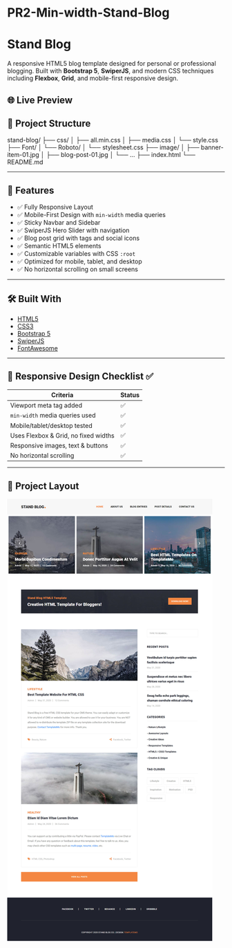 # PR2-Min-width-Stand-Blog

# Stand Blog

A responsive HTML5 blog template designed for personal or professional blogging. Built with **Bootstrap 5**, **SwiperJS**, and modern CSS techniques including **Flexbox**, **Grid**, and mobile-first responsive design.

## 🌐 Live Preview


## 📂 Project Structure

stand-blog/
├── css/
│ ├── all.min.css
│ ├── media.css
│ └── style.css
├── Font/
│ └── Roboto/
│ └── stylesheet.css
├── image/
│ ├── banner-item-01.jpg
│ ├── blog-post-01.jpg
│ └── ...
├── index.html
└── README.md

---

## 🚀 Features

- ✅ Fully Responsive Layout
- ✅ Mobile-First Design with `min-width` media queries
- ✅ Sticky Navbar and Sidebar
- ✅ SwiperJS Hero Slider with navigation
- ✅ Blog post grid with tags and social icons
- ✅ Semantic HTML5 elements
- ✅ Customizable variables with CSS `:root`
- ✅ Optimized for mobile, tablet, and desktop
- ✅ No horizontal scrolling on small screens

---

## 🛠️ Built With

- [HTML5](https://developer.mozilla.org/en-US/docs/Web/Guide/HTML/HTML5)
- [CSS3](https://developer.mozilla.org/en-US/docs/Web/CSS)
- [Bootstrap 5](https://getbootstrap.com/docs/5.3/getting-started/introduction/)
- [SwiperJS](https://swiperjs.com/)
- [FontAwesome](https://fontawesome.com/)

---

## 📱 Responsive Design Checklist ✅

| Criteria | Status |
|---------|--------|
| Viewport meta tag added | ✅ |
| `min-width` media queries used | ✅ |
| Mobile/tablet/desktop tested | ✅ |
| Uses Flexbox & Grid, no fixed widths | ✅ |
| Responsive images, text & buttons | ✅ |
| No horizontal scrolling | ✅ |

---

## 📸 Project Layout
 
![Desktop View](./image/full-template-551-stand-blog.jpg)



